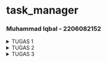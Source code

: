 # task_manager

### Muhammad Iqbal - 2206082152
<details>
<summary>TUGAS 1</summary>

## 1. Apa perbedaan utama antara stateless dan stateful widget dalam konteks pengembangan aplikasi Flutter?

* statefull widget adalah widget yang bisa berubah tampilan jika user berinteraksi dengannya. contoh dari stateless widget adalah CheckBox, Radio, Slider, Inkwell, Form, dan TextField. statefull widget merupakan subclass dari StatefulWidget

* stateless widget tidak dapat berubah, contohnya seperti Icon, IconButton.

state dari widget disimpan dalam objek State. state berisi nilai yang dapat dirubah seperti slider, current value, dan lainnya. ketika widget state berubah objek memanggil fungsi setState(). [sumber](https://docs.flutter.dev/ui/interactivity#:~:text=to%20Managing%20state.-,Stateful%20and%20stateless%20widgets,are%20examples%20of%20stateless%20widgets.)

## 2. Sebutkan seluruh widget yang kamu gunakan untuk menyelesaikan tugas ini dan jelaskan fungsinya masing-masing.

1. `MaterialApp`: berguna untuk mengatur tema dan konfigurasi awal aplikasi
2. `Scaffold`: mengatur kerangka tampilan aplikasi dengan AppBar dan body
3. `Appbar`: menampilkan bar atas aplikasi
4. `SingleChildScrollView`:  mengelilingi konten agar dapat di scroll
5. `Padding`: digunakan untuk memberikan padding ke dalam widget lainnya
6. `Column`: mengatur child agar vertikal
7. `Text`: untuk menampilkan text
8. `GridView.Count` : menampilkan elemen-elemen dalam grid dengan jumlah kolom tetap
9. `ShopCard`: menampilkan kartu toko dengan ikon dan teks.
10. `Material`: memberikan latar belakang kartu dengan warna tertentu
11. `InkWell`:  untuk membuat area yang responsif terhadap sentuhan
12. `SnackBar`: untuk menampilkan pesan sementara ketika salah satu kartu toko diklik


## 3. Jelaskan bagaimana cara kamu mengimplementasikan checklist di atas secara step-by-step (bukan hanya sekadar mengikuti tutorial)

1. membuat proyek flutter baru bernama task_manager, menggunakan command:
`flutter create task_manager`
2. membuat file menu.dart
3. merapikan file main.dart
* menambahkan `import 'package:flutter/material.dart';`  dan `import 'package:task_manager/menu.dart';`
* menghapus baris 
```
class MyHomePage ... {
    ...
}

class _MyHomePageState ... {
    ...
}
```
*   
4. merubah material color pada main.dart
`colorScheme: ColorScheme.fromSeed(seedColor: Colors.orange),`
5. merubah sifat widget halaman menu menjadi stateless:
* ubah `home: const MyHomePage(title: 'Flutter Demo Home Page'),` menjadi `MyHomePage()`

6. mendefinisikan kelas ShopItem
7. menambahkan list berisi objek ShopItem
8. menambahkan widget scaffold dalam widget build
9. membuat widget stateless baru yaitu ShopCard
</details>


<details> 
<summary>TUGAS 2</summary>

## 1. Jelaskan perbedaan antara Navigator.push() dan Navigator.pushReplacement(), disertai dengan contoh mengenai penggunaan kedua metode tersebut yang tepat!

* Navigator.push() digunakan untuk menambah rute baru kedalam stack navigasi. setiap kali Navigator.push() dipanggil rute baru ditambahkan ke stack navigasi. jika kita ingin balik lagi ke rute sebelumnya kita dapat menggunakan Navigator.pop(). contoh penggunaaan .push() adalah ketika kita memiliki beberapa halaman, seperti halaman detail dan halaman edit.  kita mungkin ingin kembali ke halaman detail setelah menekan tombol back pada halaman edit.
* Navigator.pushReplacement() mirip dengan Navigator.push() yaitu menambah rute baru ke stack navigasi. pebedaannya Navigator.pushReplacement() mengganti rute saat ini dengan rute baru. sehingga jika kita menggunakan Navigator.pop() kita tidak akan kembali ke rute sebelum pemanggilan Navigator.pushReplacement(). Misalnya, jika kita memiliki aplikasi dengan beberapa halaman seperti Halaman Login, Halaman Dashboard, dan Halaman Register, kita mungkin ingin menggunakan Navigator.pushReplacement() saat berpindah dari Halaman Login ke Halaman Dashboard atau Halaman Register. Dengan ini, pengguna tidak akan dapat kembali ke Halaman Login dengan menekan tombol back


## 2. Jelaskan masing-masing layout widget pada Flutter dan konteks penggunaannya masing-masing!
* Container: membungkus widget lain dan memberikan padding, margin, dan decoration seperti border dan background color.
* Column dan Row: menata widget lain secara vertikal (Column) atau horizontal (Row).
* Stack: menata widget-widget sehingga dapat ditempatkan di mana saja dalam ruang tersedia.
* ListView dan GridView: menampilkan daftar atau grid dari item.
* Card: menampilkan konten yang memiliki efek shadow dan border.
* Drawer: menampilkan menu navigasi yang dapat disembunyikan dan ditampilkan dengan geser.
* Scaffold: kerangka dasar dari aplikasi Flutter yang mencakup struktur dasar seperti AppBar, BottomNavigationBar, dan Drawer.

## 3. Sebutkan apa saja elemen input pada form yang kamu pakai pada tugas kali ini dan jelaskan mengapa kamu menggunakan elemen input tersebut!

elemen input yang saya gunakaan yaitu TextFormField untuk "Nama task", "deadline", dan "Deskripsi". 
Alasan menggunakan TextFormField adalah karena TextFormField memungkinkan untuk memvalidasi input pengguna. 
* di input nama task TextFormField memvalidasi apakah input pengguna kosong atau tidak. Jika input kosong, mengembalikan pesan error "Nama tidak boleh kosong!".
* di deadline TextFormField memvalidasi apakah input pengguna kosong atau tidak, dan apakah input pengguna berupa angka atau tidak. Jika input kosong, mengembalikan pesan error "deadline tidak boleh kosong!". Jika input bukan angka, mengembalikan pesan error "deadline harus berupa angka!".
* di Deskripsi TextFormField memvalidasi apakah input pengguna kosong atau tidak. Jika input kosong, mengembalikan pesan error "Deskripsi tidak boleh kosong!".

## 4. Bagaimana penerapan clean architecture pada aplikasi Flutter?
Clean architecture adalah pendekatan dalam pengembangan software yang menekankan pada pemisahan antara komponen-komponen dalam aplikasi. Dalam konteks Flutter, ini mencakup pemisahan antara widget, state, dan business logic.
Widget: bertanggung jawab untuk menggambar UI dan menangani interaksi pengguna.
State: mencakup data yang dapat berubah sepanjang hidup widget.
Business Logic: mencakup logika bisnis dan interaksi dengan database atau API.
Dengan pendekatan ini, setiap komponen memiliki tanggung jawabnya sendiri dan tidak saling tergantung satu sama lain, sehingga membuat kode lebih mudah untuk dipahami, dikelola, dan diuji.

## 5. Jelaskan bagaimana cara kamu mengimplementasikan checklist di atas secara step-by-step! (bukan hanya sekadar mengikuti tutorial)
1. widget drawer yang berada di kiri halaman.
2. menambahkan widget drawer ke tiap halaman.
3. routing tombol yang ada di widget drawer ke halaman yang sesuai. seperti berikut:;
```
onTap: () {
    Navigator.pushReplacement(
        context,
        MaterialPageRoute(
        builder: (context) => MyHomePage(),
        ));
},
```
4. Buat halaman tasklist_form.dart untuk formulir tambah item baru.
5. Menamabahkan elemen input untuk name, amount, dan description.
6. Menambahkan tombol Save.
7. Validasi setiap elemen input agar tidak boleh kosong dan harus berisi data dengan tipe data yang sesuai.
8. routing tombol tambah task di halaman menu ke halaman tasklist_form.dart 

</details>

<details> 
<summary>TUGAS 3</summary>

## Apakah bisa kita melakukan pengambilan data JSON tanpa membuat model terlebih dahulu? Jika iya, apakah hal tersebut lebih baik daripada membuat model sebelum melakukan pengambilan data JSON?
- Bisa, tetapi Jika kita tidak membuat model, kita akan mendapatkan data dalam bentuk dynamic, yang berarti kita harus secara manual memastikan bahwa data yang kita ambil adalah data yang kita harapkan. Dengan model, kita bisa memastikan bahwa data yang kita ambil sudah sesuai dengan struktur yang kita definisikan dalam model tersebut.

## Jelaskan fungsi dari CookieRequest dan jelaskan mengapa instance CookieRequest perlu untuk dibagikan ke semua komponen di aplikasi Flutter.
- CookieRequest digunakan untuk mengambil cookie yang dibuat oleh Django pada saat user login ke aplikasi. Cookie ini digunakan untuk mengelola session login dan logout dari user. Dengan menggunakan CookieRequest, aplikasi Flutter bisa menyimpan dan mengakses cookie ini saat dibutuhkan, seperti saat melakukan request ke server Django

## Jelaskan mekanisme pengambilan data dari JSON hingga dapat ditampilkan pada Flutter.
- Membuat model data: Menggunakan https://app.quicktype.io/

- Membuat request ke server: membuat request ke server dan mendapatkan data dalam bentuk JSON.

- Mengubah data JSON menjadi model: menggunakan method fromJson yang telah definisikan dalam model data.

- Menampilkan data: menampilkannya pada UI menggunakan widget Flutter


## Jelaskan mekanisme autentikasi dari input data akun pada Flutter ke Django hingga selesainya proses autentikasi oleh Django dan tampilnya menu pada Flutter.
- Mengambil input dari pengguna: Kita menggunakan widget seperti TextField untuk mengambil input dari pengguna, seperti username dan password.

- Membuat request ke server: membuat request ke server Django dengan data yang kita ambil dari input pengguna.

- Menerima response dari server: Server Django akan mengembalikan response yang berisi token jika autentikasi berhasil.

- Menyimpan token: Kita menyimpan token tersebut dalam CookieRequest.

- Menampilkan menu: Setelah token disimpan, tampilkan menu pada Flutter berdasarkan token tersebut

## Sebutkan seluruh widget yang kamu pakai pada tugas ini dan jelaskan fungsinya masing-masing.
- ElevatedButton:   membuat tombol yang dapat diakses oleh pengguna.
- FutureBuilder:   menangani operasi asynchronous, seperti panggilan HTTP ke server.
- Navigator:   mengendalikan navigasi antar halaman dalam aplikasi.
- Scaffold:   membuat kerangka dasar dari antarmuka pengguna.
- Column dan ListView:   mengatur widget dalam susunan vertikal.
- Text:   menampilkan teks.
- ListTile:   menampilkan item dalam daftar.
- SizedBox:   menentukan dimensi tetap dari suatu widget.
- TextField:   membuat input teks.
- Card:   membuat elemen card atau kotak dengan tampilan khusus.

## Jelaskan bagaimana cara kamu mengimplementasikan checklist di atas secara step-by-step! (bukan hanya sekadar mengikuti tutorial).

1. Membuat aplikasi Django untuk autentikasi: Pertama, buat aplikasi Django baru 'authenticate' yang akan digunakan untuk mengautentikasi request yang dikirim dari Flutter. kemudian tambahkan aplikasi ini ke setelan INSTALLED_APPS dalam file settings.py Django.
2. Membuat endpoint untuk autentikasi: Selanjutnya, membuat endpoint yang akan digunakan untuk autentikasi dengan mengatur ini di urls.py dan views.py. Di urls.py, tambahkan URL baru untuk endpoint autentikasi. Di views.py, tambahkan fungsi baru yang akan dipanggil ketika endpoint ini diakses. Fungsi ini akan memeriksa data yang dikirim dalam request dan melakukan autentikasi  .
3. Instalasi dependensi Flutter: Selanjutnya, instal beberapa dependensi Flutter yang diperlukan untuk proyek kita. Ini meliputi provider dan pbp_django_auth yang digunakan untuk autentikasi dan manajemen state.
3. Membuat halaman login Flutter: Setelah itu, buat halaman login Flutter yaitu LoginPage yang merupakan StatefulWidget. Dalam LoginPage, buat dua TextEditingController untuk mengendalikan input username dan password. kemudian buat tombol yang akan memanggil fungsi login ketika ditekan.
4. Membuat model data: membuat model data yang akan digunakan untuk memetakan data JSON yang diterima dari server. model ini dibuat dalam file Dart terpisah dan mendefinisikan properti yang sesuai dengan data JSON dari web Django.
5. Membuat request ke server: menggunakan package http untuk membuat request ke server dan mendapatkan data dalam bentuk JSON.
6. Mengubah data JSON menjadi model: Setelah mendapatkan data dalam bentuk JSON, data perlu diubah menjadi model data yang telah definisikan sebelumnya.
7. Menampilkan data: Setelah memiliki data dalam bentuk model, data bisa ditampilkan pada UI menggunakan widget Flutter.
8. Membuat form untuk mengirim data ke server: membuat form dalam Flutter yang akan dikirim ke server Django ketika pengguna menekan tombol submit  .
9. Membuat fungsi di server untuk menerima dan memproses data dari form: Di server Django, membuat fungsi baru dalam views.py yang akan dipanggil ketika data form diterima. Fungsi ini akan memproses data dan menyimpannya ke database  .
10. Membuat endpoint untuk form: menambahkan URL baru ke urls.py yang akan digunakan untuk endpoint form  .
11. Membuat fungsi logout: Terakhir, membuat fungsi logout di views.py di aplikasi autentikasi Django agar dapat logout dari aplikasi  .
</details>
